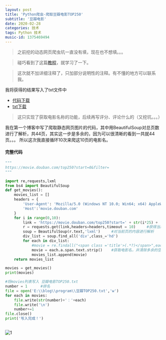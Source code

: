 ```yaml
---
layout: post
title: 'Python爬虫-爬取豆瓣电影TOP250'
subtitle: '豆瓣电影'
date: 2020-02-28
categories: 技术
tags: Python 技术
music-id: 1375469494
---
```


> 之前挖的动态网页爬虫坑一直没有填，现在也不想填。。。

> 碰巧看到了这篇[教程](https://cloud.tencent.com/developer/article/1404219)，就学习了一下。

> 这次就不加详细注释了，只加部分说明性的注释。有不懂的地方可以联系我。

我将获得的结果写入了txt文件中
* [代码下载](https://github.com/JMbaozi/absorb/blob/master/Blog/program/%E8%B1%86%E7%93%A3%E7%94%B5%E5%BD%B1TOP250.py)
* [txt下载](https://github.com/JMbaozi/absorb/blob/master/Blog/file/%E8%B1%86%E7%93%A3%E7%94%B5%E5%BD%B1TOP250.txt)

> 这只实现了获取电影名称的功能，后续再写评分、评论什么的（又挖坑。。。）

我在第一个博客中写了爬取静态网页图片的代码，其中用BeautifulSoup对总页数进行了解析，共44页，其实这一步是多余的，因为可以很清晰的看到一共就44页。。。
所以这次我直接循环10次来爬这10页的电影名。

#### 完整代码
```python
"""
https://movie.douban.com/top250?start=0&filter=
"""

import re,requests,lxml
from bs4 import BeautifulSoup
def get_movies():
    movies_list = []
    headers = {
        'User-Agent': 'Mozilla/5.0 (Windows NT 10.0; Win64; x64) AppleWebKit/537.36 (KHTML, like Gecko) Chrome/81.0.4044.26 Safari/537.36 Edg/81.0.416.16',
        'Host':'movie.douban.com'
    }
    for i in range(0,10):
        link = 'https://movie.douban.com/top250?start=' + str(i*25) + '&filter='    #从网址中可以很明显的发现，'start='的结果为i*25
        r = requests.get(link,headers=headers,timeout = 10)     #获得当前页的html内容
        soup = BeautifulSoup(r.text,'lxml')     #对当前页的内容进行解析
        div_list = soup.find_all('div',class_='hd')
        for each in div_list:
            #movie = re.findall("<span class ='title'>(.*?)</span>",each.text).strip()
            movie = each.a.span.text.strip()    #获取电影名，并清除多余的空格
            movies_list.append(movie)
    return movies_list

movies = get_movies()
print(movies)

#将movies列表写入 豆瓣电影TOP250.txt
number = 1      #排名
file = open('E:\\blog\\program\\豆瓣TOP250.txt','w')
for each in movies:
    file.write(str(number)+'：'+each)
    file.write('\n')
    number+=1
file.close()
print('写入完成！')
    
```
![1](https://lz.sinaimg.cn/orj1080/ebeef3aaly3gcci3blchlj20rq0jlacz.jpg)
